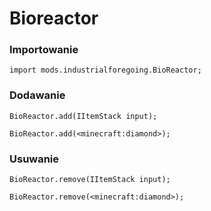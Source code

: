 # Bioreactor

### Importowanie

```zenscript
import mods.industrialforegoing.BioReactor;
```

### Dodawanie

```zenscript
BioReactor.add(IItemStack input);

BioReactor.add(<minecraft:diamond>);
```

### Usuwanie

```zenscript
BioReactor.remove(IItemStack input);

BioReactor.remove(<minecraft:diamond>);
```